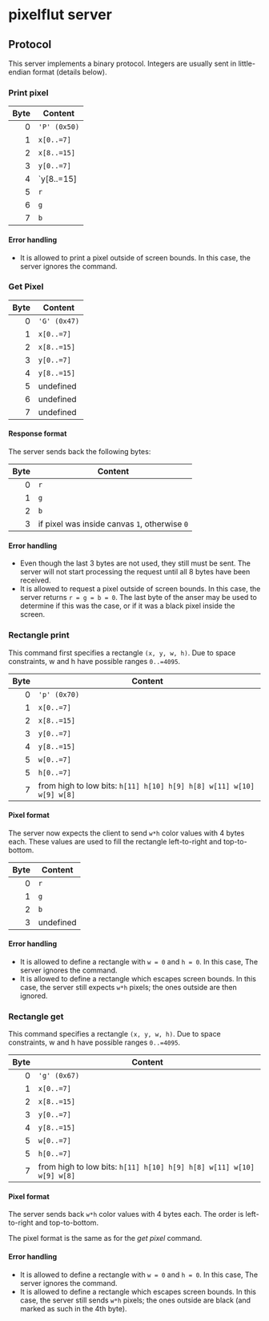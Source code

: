 # pixelflut server

## Protocol

This server implements a binary protocol. Integers are usually sent in little-endian format (details below).



### Print pixel

| Byte | Content      |
| ----:| ------------ |
| 0    | `'P' (0x50)` |
| 1    | `x[0..=7]`   |
| 2    | `x[8..=15]`  |
| 3    | `y[0..=7]`   |
| 4    | `y[8..=15]   |
| 5    | `r`          |
| 6    | `g`          |
| 7    | `b`          |

#### Error handling

 - It is allowed to print a pixel outside of screen bounds. In this case, the server ignores the command.



### Get Pixel

| Byte | Content      |
| ----:| ------------ |
| 0    | `'G' (0x47)` |
| 1    | `x[0..=7]`   |
| 2    | `x[8..=15]`  |
| 3    | `y[0..=7]`   |
| 4    | `y[8..=15]`  |
| 5    | undefined    |
| 6    | undefined    |
| 7    | undefined    |

#### Response format

The server sends back the following bytes:

| Byte | Content                                       |
| ----:| --------------------------------------------- |
| 0    | `r`                                           |
| 1    | `g`                                           |
| 2    | `b`                                           |
| 3    | if pixel was inside canvas `1`, otherwise `0` |

#### Error handling

 - Even though the last 3 bytes are not used, they still must be sent. The server will not start processing the request until all 8 bytes have been received.
 - It is allowed to request a pixel outside of screen bounds. In this case, the server returns `r = g = b = 0`. The last byte of the anser may be used to determine if this was the case, or if it was a black pixel inside the screen.



### Rectangle print

This command first specifies a rectangle `(x, y, w, h)`. Due to space constraints, w and h have possible ranges `0..=4095`.

| Byte | Content                                                              |
| ----:| -------------------------------------------------------------------- |
| 0    | `'p' (0x70)`                                                         |
| 1    | `x[0..=7]`                                                           |
| 2    | `x[8..=15]`                                                          |
| 3    | `y[0..=7]`                                                           |
| 4    | `y[8..=15]`                                                          |
| 5    | `w[0..=7]`                                                           |
| 5    | `h[0..=7]`                                                           |
| 7    | from high to low bits: `h[11] h[10] h[9] h[8] w[11] w[10] w[9] w[8]` |

#### Pixel format

The server now expects the client to send `w*h` color values with 4 bytes each. These values are used to fill the rectangle left-to-right and top-to-bottom.

| Byte | Content   |
| ----:| --------- |
| 0    | `r`       |
| 1    | `g`       |
| 2    | `b`       | 
| 3    | undefined |

#### Error handling

 - It is allowed to define a rectangle with `w = 0` and `h = 0`. In this case, The server ignores the command.
 - It is allowed to define a rectangle which escapes screen bounds. In this case, the server still expects `w*h` pixels; the ones outside are then ignored.



### Rectangle get

This command specifies a rectangle `(x, y, w, h)`. Due to space constraints, w and h have possible ranges `0..=4095`.

| Byte | Content                                                              |
| ----:| -------------------------------------------------------------------- |
| 0    | `'g' (0x67)`                                                         |
| 1    | `x[0..=7]`                                                           |
| 2    | `x[8..=15]`                                                          |
| 3    | `y[0..=7]`                                                           |
| 4    | `y[8..=15]`                                                          |
| 5    | `w[0..=7]`                                                           |
| 5    | `h[0..=7]`                                                           |
| 7    | from high to low bits: `h[11] h[10] h[9] h[8] w[11] w[10] w[9] w[8]` |

#### Pixel format

The server sends back `w*h` color values with 4 bytes each. The order is left-to-right and top-to-bottom.

The pixel format is the same as for the _get pixel_ command.

#### Error handling

 - It is allowed to define a rectangle with `w = 0` and `h = 0`. In this case, The server ignores the command.
 - It is allowed to define a rectangle which escapes screen bounds. In this case, the server still sends `w*h` pixels; the ones outside are black (and marked as such in the 4th byte).
